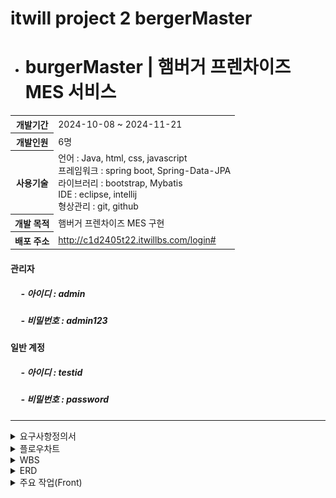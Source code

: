 # itwill project 2 bergerMaster

- <h1>burgerMaster | 햄버거 프렌차이즈 MES 서비스</h1>
<table>
  <tr>
    <th>개발기간</th>
    <td>2024-10-08 ~ 2024-11-21</td>
  </tr>
  <tr>
    <th>개발인원</th>
    <td>6명</td>
  </tr>
  <tr>
    <th>사용기술</th>
    <td>언어 : Java, html, css, javascript <br>
    프레임워크 : spring boot, Spring-Data-JPA<br>
    라이브러리 : bootstrap, Mybatis<br>
    IDE : eclipse, intellij<br>
    형상관리 : git, github</td>
  </tr>
  <tr>
    <th>개발 목적</th>
    <td>햄버거 프렌차이즈 MES 구현</td>
  </tr>
  <tr>
    <th>배포 주소</th>
    <td><a href="http://c1d2405t22.itwillbs.com/login#">http://c1d2405t22.itwillbs.com/login#</a></td>
  </tr>
</table>
<h4>관리자</h4>
<h5>&nbsp;&nbsp;&nbsp;&nbsp; - 아이디 : admin </h5>
<h5>&nbsp;&nbsp;&nbsp;&nbsp; - 비밀번호  : admin123 </h5>

<h4>일반 계정</h4>
<h5>&nbsp;&nbsp;&nbsp;&nbsp; - 아이디 : testid </h5>
<h5>&nbsp;&nbsp;&nbsp;&nbsp; - 비밀번호  : password </h5>

<hr>

<details>
  <summary>요구사항정의서</summary>
  
  <!-- WBS Images -->
  ![WBS](/images/요구사항정의서.png)
</details>

<details>
  <summary>플로우차트</summary>
  
  <!-- WBS Images -->
  ![WBS](/images/플로우차트.png)
  ![WBS](/images/플로우차트(확대).png)
</details>

<details>
  <summary>WBS</summary>
  
  <!-- WBS Images -->
  ![WBS](/images/wbs.png)
  
</details>

<details>
  <summary>ERD</summary>
  
  <!-- WBS Images -->
  ![WBS](/images/erd.png)
  
</details>

<details>
  <summary>주요 작업(Front)</summary>
  
  <!-- Front Images -->
  ![Front - 주요 작업](/images/front1.png)
  ![Front - 주요 작업](/images/front2.png)
  ![Front - 주요 작업](/images/front3.png)
  ![Front - 주요 작업](/images/front4.png)
  
</details>
